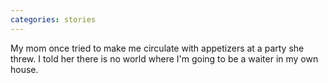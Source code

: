 ```yaml
---
categories: stories
---
```


My mom once tried to make me circulate with appetizers at a party she threw. I told her there is no world where I'm going to be a waiter in my own house.